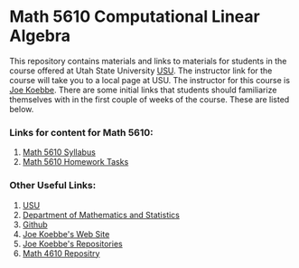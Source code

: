 # Math 5610 Computational Linear Algebra

This repository contains materials and links to materials for students in the course offered at Utah State University
[USU](http://www.usu.edu/). The instructor link for the course will take you to a local page at USU. The instructor for this
course is [Joe Koebbe](http://www.math.usu.edu/~koebbe). There are some initial links that students should familiarize themselves
with in the first couple of weeks of the course. These are listed below.

### Links for content for Math 5610:


1. [Math 5610 Syllabus](https://jvkoebbe.github.io/math5610/homework/indexOfHomeworkSets)
2. [Math 5610 Homework Tasks](https://jvkoebbe.github.io/math5610/homework/indexOfHomeworkSets)


###  Other Useful Links:

1. [USU](http://www.usu.edu/)
2. [Department of Mathematics and Statistics](http://www.math.usu.edu/)
3. [Github](https://github.com)
4. [Joe Koebbe's Web Site](http://www.math.usu.edu/~koebbe)
5. [Joe Koebbe's Repositories](https://jvkoebbe.github.io/)
6. [Math 4610 Repositry](https://jvkoebbe.github.io/math4610)
